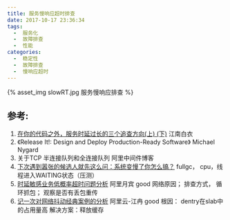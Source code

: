 ```yaml
---
title: 服务慢响应超时排查
date: 2017-10-17 23:36:34
tags:
  -  服务化
  -  故障排查 
  -  性能
categories:
  -  稳定性  
  -  故障排查  
  -  慢响应超时  
---
```


<p></p>
<!-- more -->

{% asset_img  slowRT.jpg  服务慢响应排查  %}


## 参考:

1.  [在你的代码之外，服务时延过长的三个追查方向(上) (下)](http://calvin1978.blogcn.com/?p=1661) 江南白衣
2. 《Release It!: Design and Deploy Production-Ready Software》 Michael Nygard
3. 关于TCP 半连接队列和全连接队列 阿里中间件博客
4. [下次遇到嚣张的候选人就先这么问：系统变慢了你怎么搞？](https://mp.weixin.qq.com/s/uUsGwEaK4bomtXfJnW1TTQ)
   fullgc， cpu，线程进入WAITING状态（压测）
5. [时延敏感业务低概率超时问题分析](https://yq.aliyun.com/articles/705634?spm=a2c6h.12873622.0.0.40826ec89ETaDy) 阿里月宾  good
   网络原因； 排查方式， 循环抓包； 观察是否有丢包重传
6. [记一次对网络抖动经典案例的分析](https://yq.aliyun.com/articles/697773) 阿里云-江冉 good
   根因： dentry在slab中的占用量高  解决方案：释放缓存